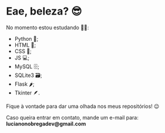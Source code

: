 <h1>Eae, beleza? 😎</h1>
<p>No momento estou estudando 👨‍💻:</p>
<ul>
  <li>Python 🐍;</li>
  <li>HTML 📃;</li>
  <li>CSS 📜;</li>
  <li>JS 💻;</li>
  <li>MySQL 🗄️;</li>
  <li>SQLite3 🗃️;</li>
  <li>Flask 🌶️;</li>
  <li>Tkinter 🪶.</li>
</ul>
<p>Fique à vontade para dar uma olhada nos meus repositórios! 😉</p>
<p>Caso queira entrar em contato, mande um e-mail para: <strong>lucianonobregadev@gmail.com</strong></p>
